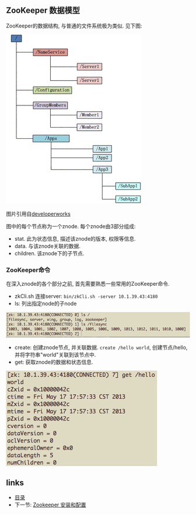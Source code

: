 ZooKeeper  数据模型
----

ZooKeeper的数据结构, 与普通的文件系统极为类似. 见下图:

![ZooKeeper数据结构](./model.jpg)

图片引用自[developerworks](http://www.ibm.com/developerworks/cn/opensource/os-cn-zookeeper/)

图中的每个节点称为一个znode. 每个znode由3部分组成:
- stat. 此为状态信息, 描述该znode的版本, 权限等信息.
- data. 与该znode关联的数据.
- children. 该znode下的子节点.

### ZooKeeper命令
在深入znode的各个部分之前, 首先需要熟悉一些常用的ZooKeeper命令.
- zkCli.sh 连接server: `bin/zkCli.sh -server 10.1.39.43:4180`
- ls: 列出指定node的子node

![ls](./ls.png)
- create: 创建znode节点, 并关联数据. `create /hello world`, 创建节点/hello, 并将字符串"world"关联到该节点中.
- get: 获取znode的数据和状态信息.

![get](./get.png)













links
-----
+ [目录](../zookeeper)
+ 下一节: [Zookeeper  安装和配置](Zookeeper--安装和配置.md)
